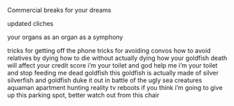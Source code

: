 Commercial breaks for your dreams

updated cliches

your organs as an organ
as a symphony

tricks for getting off the phone 
tricks for avoiding convos
how to avoid relatives by dying
how to die without actually dying
how your goldfish death will affect your credit score 
i’m your toilet and god help me
i’m your toilet and stop feeding me dead goldfish 
this goldfish is actually made of silver
silverfish and goldfish duke it out in battle of the ugly sea creatures 
aquaman apartment hunting 
reality tv reboots 
if you think i’m going to give up this parking spot, better watch out from this chair 
